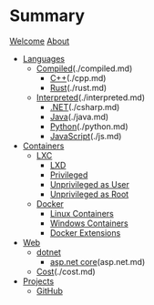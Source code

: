 # Summary

[Welcome](./welcome.md)
[About](./about.md)

* [Languages](./languages.md)
  * [Compiled]()(./compiled.md)
    * [C++]()(./cpp.md)
    * [Rust]()(./rust.md)
  * [Interpreted]()(./interpreted.md)
    * [.NET]()(./csharp.md)
    * [Java]()(./java.md)
    * [Python]()(./python.md)
    * [JavaScript]()(./js.md)        
* [Containers](./containers.md)
  * [LXC](./containers/lxc/lxc.md)
    * [LXD](./containers/lxc/lxd.md)    
    * [Privileged](./containers/lxc/privileged.md)
    * [Unprivileged as User](./containers/lxc/unprivileged_user.md)
    * [Unprivileged as Root](./containers/lxc/unprivileged_root.md)
  * [Docker](./containers/docker/docker.md)
    * [Linux Containers](./containers/docker/docker_linux.md)        
    * [Windows Containers](./containers/docker/docker_windows.md)        
    * [Docker Extensions](./containers/docker/docker_extensions.md)
* [Web](./web.md)
  * [dotnet](./dotnet.md)
    * [asp.net core]()(asp.net.md)
  * [Cost]()(./cost.md)
* [Projects](./projects.md)
  * [GitHub](./github.md)
